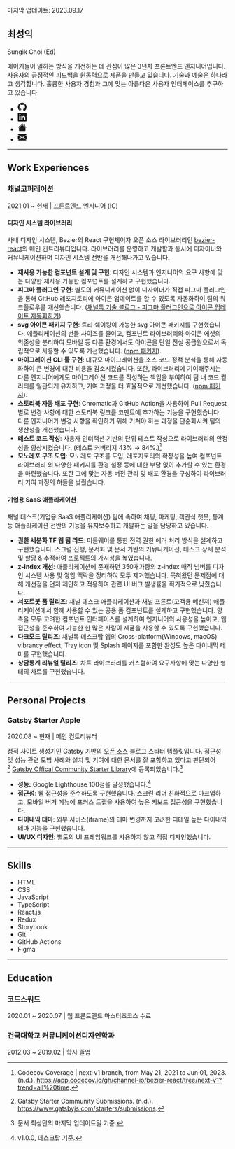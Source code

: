 <span class="datetime">마지막 업데이트: 2023.09.17</span>

<section id ="title">

# 최성익

<p lang="en" id="eng-title">Sungik Choi (Ed)</p>

</section>

<section id="introduce">

메이커들이 일하는 방식을 개선하는 데 관심이 많은 3년차 프론트엔드 엔지니어입니다. 사용자의 긍정적인 피드백을 원동력으로 제품을 만들고 있습니다. 기술과 예술은 하나라고 생각합니다. 훌륭한 사용자 경험과 그에 맞는 아름다운 사용자 인터페이스를 추구하고 있습니다.

<ul class="contacts">
<li>
<a class="contact" href="https://github.com/sungik-choi">
<svg xmlns="http://www.w3.org/2000/svg" width="20" height="20" fill="currentColor" viewBox="0 0 16 16" aria-labelledby="github-link" >
<title id="github-link">GitHub 링크</title>
<path d="M8 0C3.58 0 0 3.58 0 8c0 3.54 2.29 6.53 5.47 7.59.4.07.55-.17.55-.38 0-.19-.01-.82-.01-1.49-2.01.37-2.53-.49-2.69-.94-.09-.23-.48-.94-.82-1.13-.28-.15-.68-.52-.01-.53.63-.01 1.08.58 1.23.82.72 1.21 1.87.87 2.33.66.07-.52.28-.87.51-1.07-1.78-.2-3.64-.89-3.64-3.95 0-.87.31-1.59.82-2.15-.08-.2-.36-1.02.08-2.12 0 0 .67-.21 2.2.82.64-.18 1.32-.27 2-.27.68 0 1.36.09 2 .27 1.53-1.04 2.2-.82 2.2-.82.44 1.1.16 1.92.08 2.12.51.56.82 1.27.82 2.15 0 3.07-1.87 3.75-3.65 3.95.29.25.54.73.54 1.48 0 1.07-.01 1.93-.01 2.2 0 .21.15.46.55.38A8.012 8.012 0 0 0 16 8c0-4.42-3.58-8-8-8z"/>
</svg>
</a>
</li>

<li>
<a class="contact" href="https://www.linkedin.com/in/sungik-choi">
<svg xmlns="http://www.w3.org/2000/svg" width="20" height="20" fill="currentColor" viewBox="0 0 16 16" aria-labelledby="linkedin-link">
<title id="linkedin-link">LinkedIn 링크</title>
<path d="M0 1.146C0 .513.526 0 1.175 0h13.65C15.474 0 16 .513 16 1.146v13.708c0 .633-.526 1.146-1.175 1.146H1.175C.526 16 0 15.487 0 14.854V1.146zm4.943 12.248V6.169H2.542v7.225h2.401zm-1.2-8.212c.837 0 1.358-.554 1.358-1.248-.015-.709-.52-1.248-1.342-1.248-.822 0-1.359.54-1.359 1.248 0 .694.521 1.248 1.327 1.248h.016zm4.908 8.212V9.359c0-.216.016-.432.08-.586.173-.431.568-.878 1.232-.878.869 0 1.216.662 1.216 1.634v3.865h2.401V9.25c0-2.22-1.184-3.252-2.764-3.252-1.274 0-1.845.7-2.165 1.193v.025h-.016a5.54 5.54 0 0 1 .016-.025V6.169h-2.4c.03.678 0 7.225 0 7.225h2.4z"/>
</svg>
</a>
</li>

<li>
<a class="contact" href="https://sungikchoi.com">
<svg xmlns="http://www.w3.org/2000/svg" width="20" height="20" fill="currentColor" viewBox="0 0 16 16" aria-labelledby="homepage-link">
<title id="homepage-link">홈페이지 링크</title>
<path d="M8.707 1.5a1 1 0 0 0-1.414 0L.646 8.146a.5.5 0 0 0 .708.708L8 2.207l6.646 6.647a.5.5 0 0 0 .708-.708L13 5.793V2.5a.5.5 0 0 0-.5-.5h-1a.5.5 0 0 0-.5.5v1.293L8.707 1.5Z"/>
<path d="m8 3.293 6 6V13.5a1.5 1.5 0 0 1-1.5 1.5h-9A1.5 1.5 0 0 1 2 13.5V9.293l6-6Z"/>
</svg>
</a>
</li>

<li>
<a class="contact" href="mailto:sungik.dev@gmail.com">
<svg xmlns="http://www.w3.org/2000/svg" width="20" height="20" fill="currentColor" viewBox="0 0 16 16" aria-labelledby="email-link">
<title id="email-link">이메일 링크</title>
<path d="M.05 3.555A2 2 0 0 1 2 2h12a2 2 0 0 1 1.95 1.555L8 8.414.05 3.555ZM0 4.697v7.104l5.803-3.558L0 4.697ZM6.761 8.83l-6.57 4.027A2 2 0 0 0 2 14h12a2 2 0 0 0 1.808-1.144l-6.57-4.027L8 9.586l-1.239-.757Zm3.436-.586L16 11.801V4.697l-5.803 3.546Z"/>
</svg>
</a>
</li>
</ul>

---

<section id="career">

## Work Experiences

### 채널코퍼레이션

<span class="datetime">2021.01 ~ 현재 | 프론트엔드 엔지니어 (IC)</span>

#### 디자인 시스템 라이브러리

사내 디자인 시스템, Bezier의 React 구현체이자 오픈 소스 라이브러리인 [bezier-react](https://github.com/channel-io/bezier-react)의 메인 컨트리뷰터입니다. 라이브러리를 운영하고 개발함과 동시에 디자이너와 커뮤니케이션하며 디자인 시스템 전반을 개선해나가고 있습니다.

- **재사용 가능한 컴포넌트 설계 및 구현**: 디자인 시스템과 엔지니어의 요구 사항에 맞는 다양한 재사용 가능한 컴포넌트를 설계하고 구현했습니다.
- **피그마 플러그인 구현**: 별도의 커뮤니케이션 없이 디자이너가 직접 피그마 플러그인을 통해 GitHub 레포지토리에 아이콘 업데이트를 할 수 있도록 자동화하여 팀의 워크플로우를 개선했습니다. ([채널톡 기술 블로그 - 피그마 플러그인으로 아이콘 업데이트 자동화하기](https://channel.io/ko/blog/figma-icon-plugin)).
- **svg 아이콘 패키지 구현**: 트리 쉐이킹이 가능한 svg 아이콘 패키지를 구현했습니다. 애플리케이션의 번들 사이즈를 줄이고, 컴포넌트 라이브러리와 아이콘 에셋의 의존성을 분리하여 모바일 등 다른 환경에서도 아이콘을 단일 진실 공급원으로서 독립적으로 사용할 수 있도록 개선했습니다. ([npm 패키지](https://www.npmjs.com/package/@channel.io/bezier-icons)).
- **마이그레이션 CLI 툴 구현**: 대규모 마이그레이션을 소스 코드 정적 분석을 통해 자동화하여 큰 변경에 대한 비용을 감소시켰습니다. 또한, 라이브러리에 기여해주시는 다른 엔지니어에게도 마이그레이션 코드를 작성하는 책임을 부여하여 팀 내 코드 퀄리티를 일관되게 유지하고, 기여 과정을 더 효율적으로 개선했습니다. ([npm 패키지](https://www.npmjs.com/package/@channel.io/bezier-codemod)).
- **스토리북 자동 배포 구현**: Chromatic과 GitHub Action을 사용하여 Pull Request별로 변경 사항에 대한 스토리북 링크를 코멘트에 추가하는 기능을 구현했습니다. 다른 엔지니어가 변경 사항을 확인하기 위해 거쳐야 하는 과정을 단순화시켜 팀의 생산성을 개선했습니다.
- **테스트 코드 작성**: 사용자 인터랙션 기반의 단위 테스트 작성으로 라이브러리의 안정성을 향상시켰습니다. (테스트 커버리지 43% → 84%.)[^1]
- **모노레포 구조 도입**: 모노레포 구조를 도입, 레포지토리의 확장성을 높여 컴포넌트 라이브러리 외 다양한 패키지를 환경 설정 등에 대한 부담 없이 추가할 수 있는 환경을 마련했습니다. 또한 그에 맞는 자동 버전 관리 및 배포 환경을 구성하여 라이브러리 기여 과정의 허들을 낮췄습니다.

#### 기업용 SaaS 애플리케이션

채널 데스크(기업용 SaaS 애플리케이션) 팀에 속하여 채팅, 마케팅, 객관식 챗봇, 통계 등 애플리케이션 전반의 기능을 유지보수하고 개발하는 일을 담당하고 있습니다.

- **권한 세분화 TF 웹 팀 리드**: 미들웨어를 통한 전역 권한 에러 처리 방식을 설계하고 구현했습니다. 스크럼 진행, 문서화 및 문서 기반의 커뮤니케이션, 태스크 상세 분석 및 할당 & 추적하여 프로젝트의 가시성을 높였습니다.
- **z-index 개선**: 애플리케이션에 존재하던 350개가량의 z-index 매직 넘버를 디자인 시스템 사용 및 쌓임 맥락을 정리하여 모두 제거했습니다. 묵혀왔던 문제점에 대해 개선점을 먼저 제안하고 적용하여 관련 UI 버그 발생률을 획기적으로 낮췄습니다.
- **서포트봇 폼 릴리즈**: 채널 데스크 애플리케이션과 채널 프론트(고객용 메신저) 애플리케이션에서 함께 사용할 수 있는 공용 폼 컴포넌트를 설계하고 구현했습니다. 양측을 모두 고려한 컴포넌트 인터페이스를 설계하여 엔지니어의 사용성을 높이고, 웹 접근성을 준수하여 가능한 한 많은 사람이 제품을 사용할 수 있도록 구현했습니다.
- **다크모드 릴리즈**: 채널톡 데스크탑 앱의 Cross-platform(Windows, macOS) vibrancy effect, Tray icon 및 Splash 페이지를 포함한 완성도 높은 다이내믹 테마를 구현했습니다.
- **상담통계 리뉴얼 릴리즈**: 차트 라이브러리를 커스텀하여 요구사항에 맞는 다양한 형태의 차트를 구현했습니다.

</section>

---

<section id="project">

## Personal Projects

### Gatsby Starter Apple

<span class="datetime">2020.08 ~ 현재 | 메인 컨트리뷰터</span>

정적 사이트 생성기인 Gatsby 기반의 [오픈 소스](https://github.com/sungik-choi/gatsby-starter-apple) 블로그 스타터 템플릿입니다. 접근성 및 성능 관련 모범 사례와 설치 및 기여에 대한 문서를 잘 포함하고 있다고 판단되어[^2] [Gatsby Offical Community Starter Library](https://www.gatsbyjs.com/starters/sungik-choi/gatsby-starter-apple)에 등록되었습니다.[^3]

- **성능:** Google Lighthouse 100점을 달성했습니다.[^4]
- **접근성**: 웹 접근성을 준수하도록 구현했습니다. 스크린 리더 친화적으로 마크업하고, 모바일 버거 메뉴에 포커스 트랩을 사용하여 높은 키보드 접근성을 구현했습니다.
- **다이내믹 테마**: 외부 서비스(iframe)의 테마 변경까지 고려한 디테일 높은 다이내믹 테마 기능을 구현했습니다.
- **UI/UX 디자인**: 별도의 UI 프레임워크를 사용하지 않고 직접 디자인했습니다.

---

<section id="skill">

## Skills

- HTML
- CSS
- JavaScript
- TypeScript
- React.js
- Redux
- Storybook
- Git
- GitHub Actions
- Figma

</section>

---

<section id="education">

## Education

### 코드스쿼드

<span class="datetime">2020.01 ~ 2020.07 | 웹 프론트엔드 마스터즈코스 수료</span>

### 건국대학교 커뮤니케이션디자인학과

<span class="datetime">2012.03 ~ 2019.02 | 학사 졸업</span>

</section>

[^1]: Codecov Coverage | next-v1 branch, from May 21, 2021 to Jun 01, 2023. (n.d.). <https://app.codecov.io/gh/channel-io/bezier-react/tree/next-v1?trend=all%20time>.
[^2]: Gatsby Starter Community Submissions. (n.d.). <https://www.gatsbyjs.com/starters/submissions>.
[^3]: 문서 최상단의 마지막 업데이트일 기준.
[^4]: v1.0.0, 데스크탑 기준.

